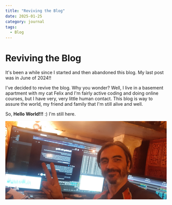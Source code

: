 ```yaml
---
title: "Reviving the Blog"
date: 2025-01-25
category: journal
tags: 
  - Blog
---
```


# Reviving the Blog

It's been a while since I started and then abandoned this blog. My last post was in June of 2024!!

I've decided to revive the blog. Why you wonder? Well, I live in a basement apartment with my cat Felix and I'm fairly active coding and doing online courses, but I have very, very little human contact. This blog is way to assure the world, my friend and family that I'm still alive and well.

So, **Hello World!!!** :) I'm still here.

![Picture of me](/assets/2025-01-25_nadim.jpg)
